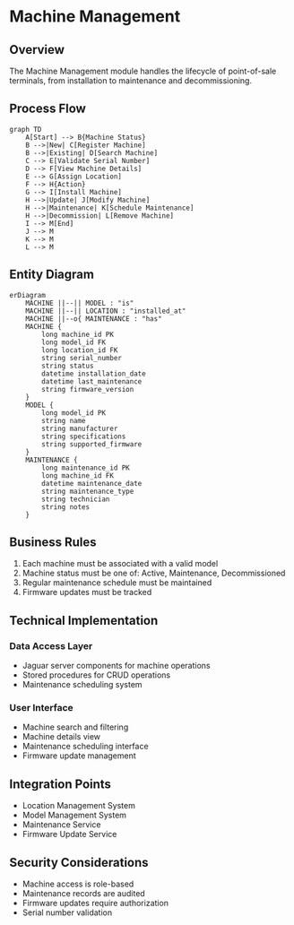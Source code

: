 # Machine Management

## Overview
The Machine Management module handles the lifecycle of point-of-sale terminals, from installation to maintenance and decommissioning.

## Process Flow
```mermaid
graph TD
    A[Start] --> B{Machine Status}
    B -->|New| C[Register Machine]
    B -->|Existing| D[Search Machine]
    C --> E[Validate Serial Number]
    D --> F[View Machine Details]
    E --> G[Assign Location]
    F --> H{Action}
    G --> I[Install Machine]
    H -->|Update| J[Modify Machine]
    H -->|Maintenance| K[Schedule Maintenance]
    H -->|Decommission| L[Remove Machine]
    I --> M[End]
    J --> M
    K --> M
    L --> M
```

## Entity Diagram
```mermaid
erDiagram
    MACHINE ||--|| MODEL : "is"
    MACHINE ||--|| LOCATION : "installed_at"
    MACHINE ||--o{ MAINTENANCE : "has"
    MACHINE {
        long machine_id PK
        long model_id FK
        long location_id FK
        string serial_number
        string status
        datetime installation_date
        datetime last_maintenance
        string firmware_version
    }
    MODEL {
        long model_id PK
        string name
        string manufacturer
        string specifications
        string supported_firmware
    }
    MAINTENANCE {
        long maintenance_id PK
        long machine_id FK
        datetime maintenance_date
        string maintenance_type
        string technician
        string notes
    }
```

## Business Rules
1. Each machine must be associated with a valid model
2. Machine status must be one of: Active, Maintenance, Decommissioned
3. Regular maintenance schedule must be maintained
4. Firmware updates must be tracked

## Technical Implementation
### Data Access Layer
- Jaguar server components for machine operations
- Stored procedures for CRUD operations
- Maintenance scheduling system

### User Interface
- Machine search and filtering
- Machine details view
- Maintenance scheduling interface
- Firmware update management

## Integration Points
- Location Management System
- Model Management System
- Maintenance Service
- Firmware Update Service

## Security Considerations
- Machine access is role-based
- Maintenance records are audited
- Firmware updates require authorization
- Serial number validation 